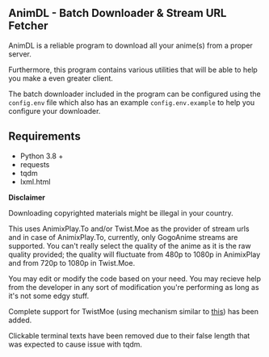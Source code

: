 AnimDL - Batch Downloader & Stream URL Fetcher
---

AnimDL is a reliable program to download all your anime(s) from a proper server.

Furthermore, this program contains various utilities that will be able to help you make a even greater client.

The batch downloader included in the program can be configured using the `config.env` file which also has an example `config.env.example` to help you configure your downloader.

Requirements
---

- Python 3.8 +
- requests
- tqdm
- lxml.html

**Disclaimer**

Downloading copyrighted materials might be illegal in your country.

This uses AnimixPlay.To and/or Twist.Moe as the provider of stream urls and in case of AnimixPlay.To, currently, only GogoAnime streams are supported. You can't really select the quality of the anime as it is the raw quality provided; the quality will fluctuate from 480p to 1080p in AnimixPlay and from 720p to 1080p in Twist.Moe.

You may edit or modify the code based on your need. You may recieve help from the developer in any sort of modification you're performing as long as it's not some edgy stuff.

Complete support for TwistMoe (using mechanism similar to [this](https://github.com/justfoolingaround/twistmoe-download-utils)) has been added.

Clickable terminal texts have been removed due to their false length that was expected to cause issue with tqdm.